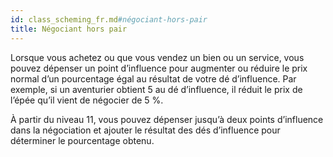 ```yaml
---
id: class_scheming_fr.md#négociant-hors-pair
title: Négociant hors pair
---
```


Lorsque vous achetez ou que vous vendez un bien ou un service, vous pouvez dépenser un point d’influence pour augmenter ou réduire le prix normal d’un pourcentage égal au résultat de votre dé d’influence. Par exemple, si un aventurier obtient 5 au dé d’influence, il réduit le prix de l’épée qu’il vient de négocier de 5 %.

À partir du niveau 11, vous pouvez dépenser jusqu’à deux points d’influence dans la négociation et ajouter le résultat des dés d’influence pour déterminer le pourcentage obtenu.

